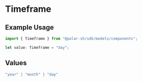 # Timeframe

## Example Usage

```typescript
import { Timeframe } from "@polar-sh/sdk/models/components";

let value: Timeframe = "day";
```

## Values

```typescript
"year" | "month" | "day"
```